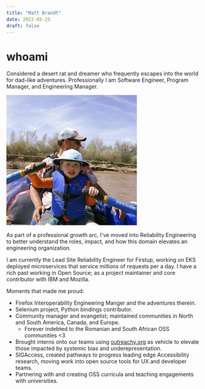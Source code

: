 ```yaml
---
title: "Matt Brandt"
date: 2022-05-25
draft: false
---
```

# whoami
Considered a desert rat and dreamer who frequently escapes into the world for dad-like adventures. Professionally I am Software Engineer, Program Manager, and Engineering Manager.

![Me](/about/me.jpeg)

As part of a professional growth arc, I've moved into Reliability Engineering to better understand the roles, impact, and how this domain elevates an engineering organization.

I am currently the Lead Site Reliability Engineer for Firstup, working on EKS deployed microservices that service millions of 
requests per a day. I have a rich past working in Open Source; as a project maintainer and core contributor with IBM and Mozilla. 

Moments that made me proud:
* Firefox Interoperability Engineering Manger and the adventures therein.
* Selenium project, Python bindings contributor.
* Community manager and evangelist; maintained communities in North and South America, Canada, and Europe.
  * Forever indebted to the Romanian and South African OSS communities <3
* Brought interns onto our teams using [outreachy.org](https://www.outreachy.org/) as vehicle to elevate those impacted by systemic bias and underepresentation.
* SIGAccess, created pathways to progress leading edge Accessibility research, moving work into open source tools for UX and developer teams.
* Partnering with and creating OSS curricula and teaching engagements with universities.
